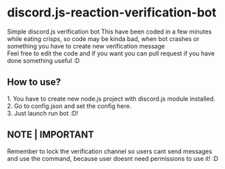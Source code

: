 # discord.js-reaction-verification-bot
Simple discord.js verification bot
This have been coded in a few minutes while eating crisps, so code may be kinda bad, when bot crashes or something you have to create new verification message <br>
Feel free to edit the code and if you want you can pull request if you have done something useful :D <br>

<h2>How to use?</h2>
1. You have to create new node.js project with discord.js module installed. <br>
2. Go to config.json and set the config here. <br>
3. Just launch run bot :D! <br>

<h2>NOTE | IMPORTANT</h2>
Remember to lock the verification channel so users cant send messages and use the command, because user doesnt need permissions to use it! :D
